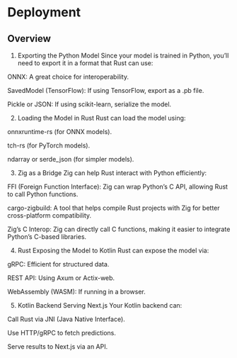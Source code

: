 # Deployment

## Overview

1. Exporting the Python Model
Since your model is trained in Python, you’ll need to export it in a format that Rust can use:

ONNX: A great choice for interoperability.

SavedModel (TensorFlow): If using TensorFlow, export as a .pb file.

Pickle or JSON: If using scikit-learn, serialize the model.

2. Loading the Model in Rust
Rust can load the model using:

onnxruntime-rs (for ONNX models).

tch-rs (for PyTorch models).

ndarray or serde_json (for simpler models).

3. Zig as a Bridge
Zig can help Rust interact with Python efficiently:

FFI (Foreign Function Interface): Zig can wrap Python’s C API, allowing Rust to call Python functions.

cargo-zigbuild: A tool that helps compile Rust projects with Zig for better cross-platform compatibility.

Zig’s C Interop: Zig can directly call C functions, making it easier to integrate Python’s C-based libraries.

4. Rust Exposing the Model to Kotlin
Rust can expose the model via:

gRPC: Efficient for structured data.

REST API: Using Axum or Actix-web.

WebAssembly (WASM): If running in a browser.

5. Kotlin Backend Serving Next.js
Your Kotlin backend can:

Call Rust via JNI (Java Native Interface).

Use HTTP/gRPC to fetch predictions.

Serve results to Next.js via an API.